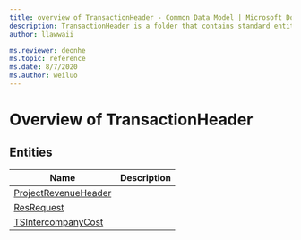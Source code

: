 ```yaml
---
title: overview of TransactionHeader - Common Data Model | Microsoft Docs
description: TransactionHeader is a folder that contains standard entities related to the Common Data Model.
author: llawwaii

ms.reviewer: deonhe
ms.topic: reference
ms.date: 8/7/2020
ms.author: weiluo
---
```


# Overview of TransactionHeader


## Entities

|Name|Description|
|---|---|
|[ProjectRevenueHeader](ProjectRevenueHeader.md)||
|[ResRequest](ResRequest.md)||
|[TSIntercompanyCost](TSIntercompanyCost.md)||
